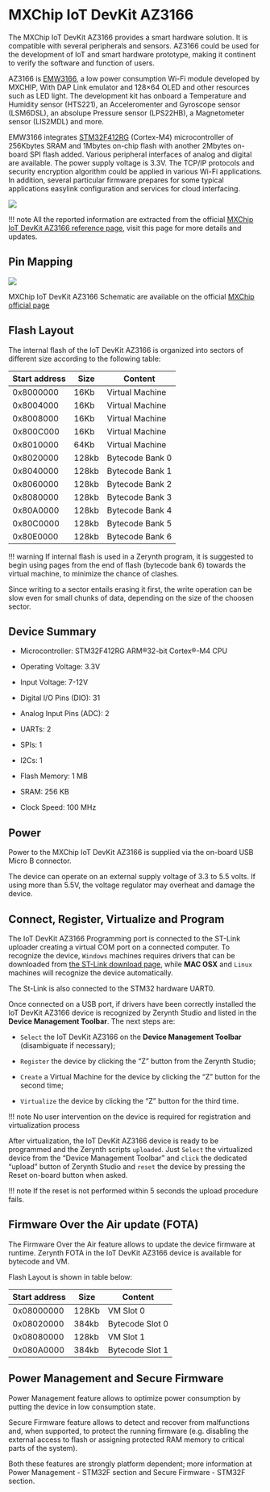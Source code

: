 # MXChip IoT DevKit AZ3166

The MXChip IoT DevKit AZ3166 provides a smart hardware solution. It is compatible with several peripherals and sensors. AZ3166 could be used for the development of IoT and smart hardware prototype, making it continent to verify the software and function of users.

AZ3166 is [EMW3166](http://en.mxchip.com/product/wifi_product/40), a low power consumption Wi-Fi module developed by MXCHIP, With DAP Link emulator and 128×64 OLED and other resources such as LED light. The development kit has onboard a Temperature and Humidity sensor (HTS221), an Acceleromenter and Gyroscope sensor (LSM6DSL), an absolupe Pressure sensor (LPS22HB),  a Magnetometer sensor (LIS2MDL) and more.

EMW3166 integrates [STM32F412RG](http://www.st.com/resource/en/datasheet/stm32f412rg.pdf) (Cortex-M4) microcontroller of 256Kbytes SRAM and 1Mbytes on-chip flash with another 2Mbytes on-board SPI flash added. Various peripheral interfaces of analog and digital are available. The power supply voltage is 3.3V. The TCP/IP protocols and security encryption algorithm could be applied in various Wi-Fi applications. In addition, several particular firmware prepares for some typical applications easylink configuration and services for cloud interfacing.

![](https://github.com/zerynth/docs/blob/test/docs/reference/boards/az3166/docs/img/az3166.jpg?raw=true)

!!! note
	All the reported information are extracted from the official [MXChip IoT DevKit AZ3166 reference page](http://mxchip.com/az3166), visit this page for more details and updates.

## Pin Mapping

![](https://github.com/zerynth/docs/blob/test/docs/reference/boards/az3166/docs/img/az3166_pin_io.jpg?raw=true)

MXChip IoT DevKit AZ3166 Schematic are available on the official [MXChip official page](http://www.mxchip.com/public/microsoft/AZ3166-SCH.pdf)

## Flash Layout

The internal flash of the IoT DevKit AZ3166 is organized into sectors of different size according to the following table:

| Start address | Size  | Content         |
|---------------|-------|-----------------|
| 0x8000000     | 16Kb  | Virtual Machine |
| 0x8004000     | 16Kb  | Virtual Machine |
| 0x8008000     | 16Kb  | Virtual Machine |
| 0x800C000     | 16Kb  | Virtual Machine |
| 0x8010000     | 64Kb  | Virtual Machine |
| 0x8020000     | 128kb | Bytecode Bank 0 |
| 0x8040000     | 128kb | Bytecode Bank 1 |
| 0x8060000     | 128kb | Bytecode Bank 2 |
| 0x8080000     | 128kb | Bytecode Bank 3 |
| 0x80A0000     | 128kb | Bytecode Bank 4 |
| 0x80C0000     | 128kb | Bytecode Bank 5 |
| 0x80E0000     | 128kb | Bytecode Bank 6 |

!!! warning
	If internal flash is used in a Zerynth program, it is suggested to begin using pages from the end of flash (bytecode bank 6) towards the virtual machine, to minimize the chance of clashes.

Since writing to a sector entails erasing it first, the write operation can be slow even for small chunks of data, depending on the size of the choosen sector.

## Device Summary


* Microcontroller: STM32F412RG ARM®32-bit Cortex®-M4 CPU


* Operating Voltage: 3.3V


* Input Voltage: 7-12V


* Digital I/O Pins (DIO): 31


* Analog Input Pins (ADC): 2


* UARTs: 2


* SPIs: 1


* I2Cs: 1


* Flash Memory: 1 MB


* SRAM: 256 KB


* Clock Speed: 100 MHz

## Power

Power to the MXChip IoT DevKit AZ3166 is supplied via the on-board USB Micro B connector.

The device can operate on an external supply voltage of 3.3 to 5.5 volts. If using more than 5.5V, the voltage regulator may overheat and damage the device.

## Connect, Register, Virtualize and Program

The IoT DevKit AZ3166 Programming port is connected to the ST-Link uploader creating a virtual COM port on a connected computer. To recognize the device, ```Windows``` machines requires drivers that can be downloaded from [the ST-Link download page](http://www.st.com/en/development-tools/stsw-link009.html), while **MAC OSX** and ```Linux``` machines will recognize the device automatically.

The St-Link is also connected to the STM32 hardware UART0.

Once connected on a USB port, if drivers have been correctly installed the IoT DevKit AZ3166 device is recognized by Zerynth Studio and listed in the **Device Management Toolbar**. The next steps are:


* ```Select``` the IoT DevKit AZ3166 on the **Device Management Toolbar** (disambiguate if necessary);


* ```Register``` the device by clicking the “Z” button from the Zerynth Studio;


* ```Create``` a Virtual Machine for the device by clicking the “Z” button for the second time;


* ```Virtualize``` the device by clicking the “Z” button for the third time.

!!! note
	No user intervention on the device is required for registration and virtualization process

After virtualization, the IoT DevKit AZ3166 device is ready to be programmed and the  Zerynth scripts ```uploaded```. Just ```Select``` the virtualized device from the “Device Management Toolbar” and ```click``` the dedicated “upload” button of Zerynth Studio and ```reset``` the device by pressing the Reset on-board button when asked.

!!! note
	If the reset is not performed within 5 seconds the upload procedure fails.

## Firmware Over the Air update (FOTA)

The Firmware Over the Air feature allows to update the device firmware at runtime. Zerynth FOTA in the IoT DevKit AZ3166 device is available for bytecode and VM.

Flash Layout is shown in table below:

| Start address | Size  | Content         |
|---------------|-------|-----------------|
| 0x08000000    | 128Kb | VM Slot 0       |
| 0x08020000    | 384kb | Bytecode Slot 0 |
| 0x08080000    | 128kb | VM Slot 1       |
| 0x080A0000    | 384kb | Bytecode Slot 1 |

## Power Management and Secure Firmware

Power Management feature allows to optimize power consumption by putting the device in low consumption state.

Secure Firmware feature allows to detect and recover from malfunctions and, when supported, to protect the running firmware (e.g. disabling the external access to flash or assigning protected RAM memory to critical parts of the system).

Both these features are strongly platform dependent; more information at Power Management - STM32F section and Secure Firmware - STM32F section.
<!--stackedit_data:
eyJoaXN0b3J5IjpbNTMyNzM2NzgyLC0xNDc4NDE5MjQ1LC0yMT
I5ODY5NzgzXX0=
-->